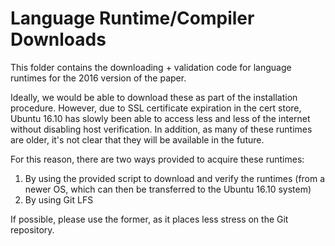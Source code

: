 # Language Runtime/Compiler Downloads

This folder contains the downloading + validation code for language runtimes for
the 2016 version of the paper.

Ideally, we would be able to download these as part of the installation procedure.
However, due to SSL certificate expiration in the cert store, Ubuntu 16.10 has
slowly been able to access less and less of the internet without disabling
host verification. In addition, as many of these runtimes are older, it's not
clear that they will be available in the future.

For this reason, there are two ways provided to acquire these runtimes:

1. By using the provided script to download and verify the runtimes (from a
   newer OS, which can then be transferred to the Ubuntu 16.10 system)
2. By using Git LFS

If possible, please use the former, as it places less stress on the Git
repository.
